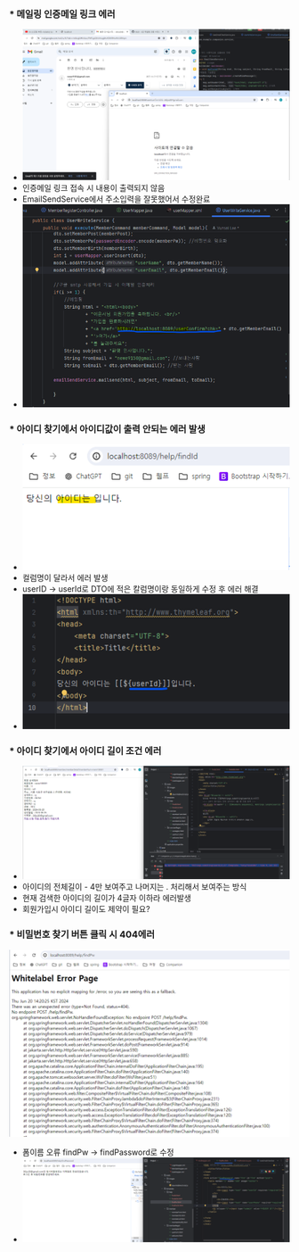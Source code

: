 ### * 메일링 인증메일 링크 에러
- ![img.png](img.png)
- 인증메일 링크 접속 시 내용이 출력되지 않음
- EmailSendService에서 주소입력을 잘못했어서 수정완료
- ![img_1.png](img_1.png)

### * 아이디 찾기에서 아이디값이 출력 안되는 에러 발생
- ![img_2.png](img_2.png)
- 컬럼명이 달라서 에러 발생
- userID -> userId로 DTO에 적은 칼럼명이랑 동일하게 수정 후 에러 해결
- ![img_3.png](img_3.png)

### * 아이디 찾기에서 아이디 길이 조건 에러
- ![img_4.png](img_4.png)
- 아이디의 전체길이 - 4만 보여주고 나머지는 . 처리해서 보여주는 방식
- 현재 검색한 아이디의 길이가 4글자 이하라 에러발생
- 회원가입시 아이디 길이도 제약이 필요? 

### * 비밀번호 찾기 버튼 클릭 시 404에러
![img_5.png](img_5.png)
- 폼이름 오류 findPw -> findPassword로 수정
- ![img_6.png](img_6.png)